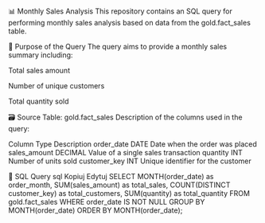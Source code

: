 📊 Monthly Sales Analysis
This repository contains an SQL query for performing monthly sales analysis based on data from the gold.fact_sales table.

🧠 Purpose of the Query
The query aims to provide a monthly sales summary including:

Total sales amount

Number of unique customers

Total quantity sold

🗃️ Source Table: gold.fact_sales
Description of the columns used in the query:

Column	Type	Description
order_date	DATE	Date when the order was placed
sales_amount	DECIMAL	Value of a single sales transaction
quantity	INT	Number of units sold
customer_key	INT	Unique identifier for the customer

🧾 SQL Query
sql
Kopiuj
Edytuj
SELECT
  MONTH(order_date) as order_month,
  SUM(sales_amount) as total_sales,
  COUNT(DISTINCT customer_key) as total_customers,
  SUM(quantity) as total_quantity
FROM gold.fact_sales
WHERE order_date IS NOT NULL
GROUP BY MONTH(order_date)
ORDER BY MONTH(order_date);
